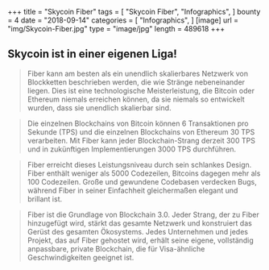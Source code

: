 +++
title = "Skycoin Fiber"
tags = [
    "Skycoin Fiber",
    "Infographics",
]
bounty = 4
date = "2018-09-14"
categories = [
    "Infographics",
]
[image]
    url = "img/Skycoin-Fiber.jpg"
    type = "image/jpg"
    length = 489618
+++

## Skycoin ist in einer eigenen Liga!

> Fiber kann am besten als ein unendlich skalierbares Netzwerk von Blockketten beschrieben werden, die wie Stränge nebeneinander liegen. Dies ist eine technologische Meisterleistung, die Bitcoin oder Ethereum niemals erreichen können, da sie niemals so entwickelt wurden, dass sie unendlich skalierbar sind.

> Die einzelnen Blockchains von Bitcoin können 6 Transaktionen pro Sekunde (TPS) und die einzelnen Blockchains von Ethereum 30 TPS verarbeiten. Mit Fiber kann jeder Blockchain-Strang derzeit 300 TPS und in zukünftigen Implementierungen 3000 TPS durchführen.

> Fiber erreicht dieses Leistungsniveau durch sein schlankes Design. Fiber enthält weniger als 5000 Codezeilen, Bitcoins dagegen mehr als 100 Codezeilen. Große und gewundene Codebasen verdecken Bugs, während Fiber in seiner Einfachheit gleichermaßen elegant und brillant ist.

> Fiber ist die Grundlage von Blockchain 3.0. Jeder Strang, der zu Fiber hinzugefügt wird, stärkt das gesamte Netzwerk und konstruiert das Gerüst des gesamten Ökosystems. Jedes Unternehmen und jedes Projekt, das auf Fiber gehostet wird, erhält seine eigene, vollständig anpassbare, private Blockchain, die für Visa-ähnliche Geschwindigkeiten geeignet ist.
